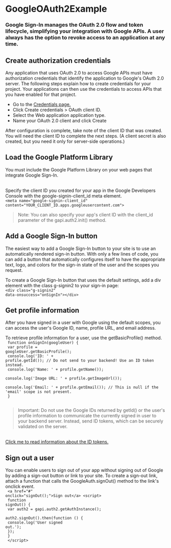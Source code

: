 # GoogleOAuth2Example
### Google Sign-In manages the OAuth 2.0 flow and token lifecycle, simplifying your integration with Google APIs. A user always has the option to revoke access to an application at any time.

## Create authorization credentials
Any application that uses OAuth 2.0 to access Google APIs must have authorization credentials that identify the application to Google's OAuth 2.0 server. The following steps explain how to create credentials for your project. Your applications can then use the credentials to access APIs that you have enabled for that project.

- Go to the <a href="https://console.cloud.google.com/apis/credentials">Credentials page.</a>
- Click Create credentials > OAuth client ID.
- Select the Web application application type.
- Name your OAuth 2.0 client and click Create

After configuration is complete, take note of the client ID that was created. You will need the client ID to complete the next steps. (A client secret is also created, but you need it only for server-side operations.)

## Load the Google Platform Library
You must include the Google Platform Library on your web pages that integrate Google Sign-In. <br />
<code><script src="https://apis.google.com/js/platform.js" async defer></script></code><br />

Specify the client ID you created for your app in the Google Developers Console with the google-signin-client_id meta element. <br />
<code>&lt;meta name="google-signin-client_id" content="YOUR_CLIENT_ID.apps.googleusercontent.com"&gt;</code><br />
<blockquote>Note: You can also specify your app's client ID with the client_id parameter of the gapi.auth2.init() method.</blockquote>

## Add a Google Sign-In button
The easiest way to add a Google Sign-In button to your site is to use an automatically rendered sign-in button. With only a few lines of code, you can add a button that automatically configures itself to have the appropriate text, logo, and colors for the sign-in state of the user and the scopes you request.<br />

To create a Google Sign-In button that uses the default settings, add a div element with the class g-signin2 to your sign-in page: <br />
<code>&lt;div class="g-signin2" data-onsuccess="onSignIn"&gt;&lt;/div&gt;</code><br />

## Get profile information
After you have signed in a user with Google using the default scopes, you can access the user's Google ID, name, profile URL, and email address.<br />

To retrieve profile information for a user, use the getBasicProfile() method.<br />
<code>
  function onSignIn(googleUser) {<br />
  var profile = googleUser.getBasicProfile();<br />
  console.log('ID: ' + profile.getId()); // Do not send to your backend! Use an ID token instead.<br />
  console.log('Name: ' + profile.getName());<br />
  console.log('Image URL: ' + profile.getImageUrl());<br />
  console.log('Email: ' + profile.getEmail()); // This is null if the 'email' scope is not present.<br />
}<br />
</code><br />
<blockquote>Important: Do not use the Google IDs returned by getId() or the user's profile information to communicate the currently signed in user to your backend server. Instead, send ID tokens, which can be securely validated on the server.</blockquote><br />
<a href="https://developers.google.com/identity/sign-in/web/backend-auth">Click me to read information about the ID tokens.</a>

## Sign out a user
You can enable users to sign out of your app without signing out of Google by adding a sign-out button or link to your site. To create a sign-out link, attach a function that calls the GoogleAuth.signOut() method to the link's onclick event.<br />
<code>
&lt;a href="#" onclick="signOut();"&gt;Sign out&lt;/a&gt;
&lt;script&gt;<br />
  function signOut() {<br />
    var auth2 = gapi.auth2.getAuthInstance();<br />
    auth2.signOut().then(function () {<br />
      console.log('User signed out.');<br />
    });<br />
  }<br />
&lt;/script&gt;
</code>
